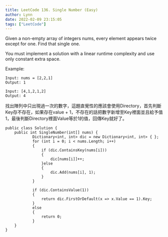 ```yaml
---
title: LeetCode 136. Single Number (Easy)
author: Lynn
date: 2022-02-09 23:15:05
tags: ["LeetCode"]
---
```

Given a non-empty array of integers nums, every element appears twice except for one. Find that single one.

You must implement a solution with a linear runtime complexity and use only constant extra space.

Example:
```
Input: nums = [2,2,1]
Output: 1

Input: [4,1,2,1,2]
Output: 4
```

<!--more-->

找出陣列中只出現過一次的數字，這題直覺性的應該會使用Directory，首先判斷Key存不存在，如果存在value + 1，不存在的話把數字新增至Key裡面並且給予值 1，最後判斷Directory裡面Value等於1的值，回傳Key就好了。

```
public class Solution {
    public int SingleNumber(int[] nums) {
            Dictionary<int, int> dic = new Dictionary<int, int> { };
            for (int i = 0; i < nums.Length; i++)
            {
                if (dic.ContainsKey(nums[i]))
                {
                    dic[nums[i]]++;
                }else
                {
                    dic.Add(nums[i], 1);
                }
            }

            if (dic.ContainsValue(1))
            {
                return dic.FirstOrDefault(x => x.Value == 1).Key;
            }
            else
            {
                return 0;
            }
    }
}
```